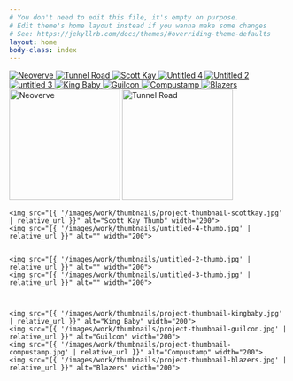 ```yaml
---
# You don't need to edit this file, it's empty on purpose.
# Edit theme's home layout instead if you wanna make some changes
# See: https://jekyllrb.com/docs/themes/#overriding-theme-defaults
layout: home
body-class: index
---
```


<div id="main-hero" class="other-work-links">
    <a href="{{ '/images/work/project-neoverve.jpg' | relative_url }}" title="" data-lightbox-gallery="gallery" data-lightbox-title="" class="lightbox">
        <img src="{{ '/images/work/project-neoverve-slide.jpg' | relative_url }}" alt="Neoverve">
    </a>
    <a href="{{ '/images/work/project-tunnelroad.jpg' | relative_url }}" title="" data-lightbox-gallery="gallery" data-lightbox-title="" class="lightbox">
        <img src="{{ '/images/work/project-tunnelroad-slide.jpg' | relative_url }}" alt="Tunnel Road">
    </a>
    <a href="{{ '/images/work/project-scottkay.jpg' | relative_url }}" title="" data-lightbox-gallery="gallery" data-lightbox-title="" class="lightbox">
        <img src="{{ '/images/work/project-scottkay-thumb.jpg' | relative_url }}" alt="Scott Kay">
    </a>
    <a href="{{ '/images/work/untitled-4-copy.jpg' | relative_url }}" title="" data-lightbox-gallery="gallery" data-lightbox-title="" class="lightbox">
        <img src="{{ '/images/work/untitled-4-slide.jpg' | relative_url }}" alt="Untitled 4">
    </a>  
    <a href="{{ '/images/work/project-untitled-2.jpg' | relative_url }}" title="" data-lightbox-gallery="gallery" data-lightbox-title="" class="lightbox">
        <img src="{{ '/images/work/untitled-2-slide.jpg' | relative_url }}" alt="Untitled 2">
    </a>
    <a href="{{ '/images/work/project-untitled-3.jpg' | relative_url }}" title="" data-lightbox-gallery="gallery" data-lightbox-title="" class="lightbox">
        <img src="{{ '/images/work/untitled-3-slide.jpg' | relative_url }}" alt="untitled 3">
    </a> 
    <a href="{{ '/images/work/project-kingbaby.jpg' | relative_url }}" title="" data-lightbox-gallery="gallery" data-lightbox-title="" class="lightbox">
        <img src="{{ '/images/work/project-kingbaby-slide.jpg' | relative_url }}" alt="King Baby">
    </a>  
    <a href="{{ '/images/work/project-guilcon.jpg' | relative_url }}" title="" data-lightbox-gallery="gallery" data-lightbox-title="" class="lightbox">
        <img src="{{ '/images/work/project-guilcon-slide.jpg' | relative_url }}" alt="Guilcon">
    </a>
    <a href="{{ '/images/work/project-compustamp.jpg' | relative_url }}" title="" data-lightbox-gallery="gallery" data-lightbox-title="" class="lightbox">
        <img src="{{ '/images/work/project-compustamp-slide.jpg' | relative_url }}" alt="Compustamp">
    </a>
    <a href="{{ '/images/work/project-blazers.jpg' | relative_url }}" title="" data-lightbox-gallery="gallery" data-lightbox-title="" class="lightbox">
        <img src="{{ '/images/work/project-blazers-slide.jpg' | relative_url }}" alt="Blazers">
    </a>
</div>

<div class="slider-nav">
    <img src="{{ '/images/work/thumbnails/project-thumbnail-neoverve.jpg' | relative_url }}" alt="Neoverve" width="200">
    <img src="{{ '/images/work/thumbnails/project-thumbnail-tunnelroad.jpg' | relative_url }}" alt="Tunnel Road" width="200">

    <img src="{{ '/images/work/thumbnails/project-thumbnail-scottkay.jpg' | relative_url }}" alt="Scott Kay Thumb" width="200">
    <img src="{{ '/images/work/thumbnails/untitled-4-thumb.jpg' | relative_url }}" alt="" width="200">

 
    <img src="{{ '/images/work/thumbnails/untitled-2-thumb.jpg' | relative_url }}" alt="" width="200">
    <img src="{{ '/images/work/thumbnails/untitled-3-thumb.jpg' | relative_url }}" alt="" width="200">

  
    
    <img src="{{ '/images/work/thumbnails/project-thumbnail-kingbaby.jpg' | relative_url }}" alt="King Baby" width="200">
    <img src="{{ '/images/work/thumbnails/project-thumbnail-guilcon.jpg' | relative_url }}" alt="Guilcon" width="200">
    <img src="{{ '/images/work/thumbnails/project-thumbnail-compustamp.jpg' | relative_url }}" alt="Compustamp" width="200">
    <img src="{{ '/images/work/thumbnails/project-thumbnail-blazers.jpg' | relative_url }}" alt="Blazers" width="200">
    
  
  
   
  
</div>

<script>
$(document).ready(function() {
	$('#main-hero').slick({
    infinite: true,
    slidesToShow: 1,
    slidesToScroll: 1,
    arrows: false,
    draggable: false,
    autoplay: true,
    autoplaySpeed: 2000,
    fade: true,
    adaptiveHeight: true,
     asNavFor: '.slider-nav',
    prevArrow: '<button class="slick-prev fa fa-angle-left" aria-hidden="true" />',
    nextArrow: '<button class="slick-next fa fa-angle-right" aria-hidden="true" />'
  });
  $('.slider-nav').slick({
    slidesToShow: 3,
    slidesToScroll: 1,
    asNavFor: '.other-work-links',
    dots: true,
    centerMode: true,
    focusOnSelect: true,
    prevArrow: '<button class="slick-prev fa fa-angle-left" aria-hidden="true" />',
    nextArrow: '<button class="slick-next fa fa-angle-right" aria-hidden="true" />',
    responsive: [
    {
      breakpoint: 1024,
      settings: {
        slidesToShow: 3,
        slidesToScroll: 3,
        infinite: true,
        dots: true
      }
    },
    {
      breakpoint: 600,
      settings: {
        slidesToShow: 2,
        slidesToScroll: 2
      }
    },
    {
      breakpoint: 480,
      settings: {
        slidesToShow: 1,
        slidesToScroll: 1
      }
    }]
  });
    // iLightbox
    $('a.lightbox').iLightbox({
        type: 'image', //'image', 'ajax', 'iframe', 'swf' and 'html'
        loop: false, //loop media
        arrows: false, //show arrows
        closeBtn: true, //show close button
        title: null, //title
        href: null, //link to media
        content: null, //html content
        beforeShow: function(a, b) {},
        onShow: function(a, b) {},
        beforeClose: function() {},
        afterClose: function() {},
        onUpdate: function(a) {},
        template: {
            container: '<div class="iLightbox-container"></div>',
            image: '<div class="iLightbox-media"></div>',
            iframe: '<div class="iLightbox-media iLightbox-iframe"></div>',
            title: '<div class="iLightbox-details"></div>',
            error: '<div class="iLightbox-error">The requested content cannot be loaded.<br/>Please try again later.</div>',
            closeBtn: '<a href="#" class="iLightbox-close"></a>',
            prevBtn: '<div class="iLightbox-btnPrev"><a href="javascript:;"></a></div>',
            nextBtn: '<div class="iLightbox-btnNext"><a href="javascript:;"></a></div>'
        }
    });
    
});



</script>
